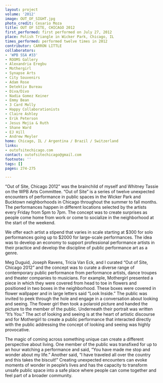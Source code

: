 ```yaml
---
layout: project
volume: '2012'
image: OUT_OF_SIGHT.jpg
photo_credit: Cesario Moza
title: OUT OF SITE, CHICAGO 2012
first_performed: first performed on July 27, 2012
place: Polish Triangle in Wicker Park, Chicago, IL
times_performed: performed twelve times in 2012
contributor: CARRON LITTLE
collaborators:
- 'WPB SSA #33'
- ROOMS Gallery
- Alexandria Eregbu
- Mothergirl
- Synapse Arts
- City Souvenirs
- Adam Rose
- Detektiv Bureau
- Diva/Divo
- Nadia Gomez Keiner
- Emmy Bean
- 3 Card Molly
- Happy Collaborationists
- Claire Ashley
- Erik Peterson
- Jesus Mejia & Ruth
- Shane Ward
- EJ Hill
- Andrew Meyler
home: Chicago, IL / Argentina / Brazil / Switzerland
links:
- outofsitechicago.com
contact: outofsitechicago@gmail.com
footnote: ''
tags: []
pages: 274-275

---
```


“Out of Site, Chicago 2012” was the brainchild of myself and Whitney Tassie on the WPB Arts Committee. “Out of Site” is a series of twelve unexpected encounters of performance in public spaces in the Wicker Park and Bucktown neighborhoods in Chicago throughout the summer to fall months. The performances happen in different locations selected by the artists every Friday from 5pm to 7pm. The concept was to create surprises as people come home from work or come to socialize in the neighborhood at the start of the weekend.

We offer each artist a stipend that varies in scale starting at $300 for solo performances going up to $2000 for large-scale performances. The idea was to develop an economy to support professional performance artists in their practice and develop the discipline of public performance art as a genre.

Meg Duguid, Joseph Ravens, Tricia Van Eck, and I curated “Out of Site, Chicago 2012” and the concept was to curate a diverse range of contemporary public performance from performance artists, dance troupes and theater companies to musicians. For example, Mothergirl presented a piece in which they were covered from head to toe in flowers and positioned in two boxes in the neighborhood. These boxes were covered in flower wallpaper and in large letters said “Look Inside.” The public was invited to peek through the hole and engage in a conversation about looking and seeing. The flower girl then took a polaroid picture and handed the picture to the member of the public. Underneath their portrait was written “It’s You.” The act of looking and seeing is at the heart of artistic discourse and for Mothergirl to create a public performance that interacted directly with the public addressing the concept of looking and seeing was highly provocative.

The magic of coming across something unique can create a different perspective about living. One member of the public was transfixed for up to an hour watching a performance and said, “You have made me stop and wonder about my life.” Another said, “I have traveled all over the country and this takes the biscuit!” Creating unexpected encounters can evoke moments of wonder in people’s lives and has the capacity to transform unsafe public space into a safe place where people can come together and feel part of a broader community.
